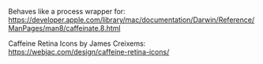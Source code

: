 

Behaves like a process wrapper for:
https://developer.apple.com/library/mac/documentation/Darwin/Reference/ManPages/man8/caffeinate.8.html

Caffeine Retina Icons by James Creixems:
https://webjac.com/design/caffeine-retina-icons/
